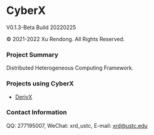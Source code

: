 # CyberX
V0.1.3-Beta Build 20220225

© 2021-2022 Xu Rendong. All Rights Reserved.

### Project Summary
Distributed Heterogeneous Computing Framework.

### Projects using CyberX
+ [DerivX](https://github.com/xurendong/derivx)

### Contact Information
QQ: 277195007, WeChat: xrd_ustc, E-mail: xrd@ustc.edu
